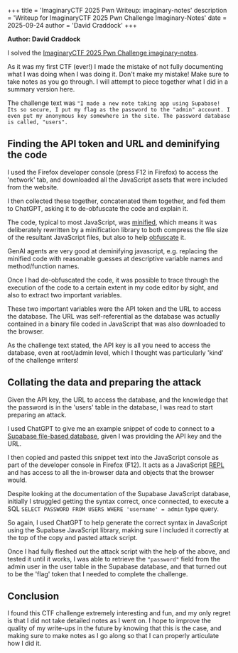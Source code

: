 +++
title = 'ImaginaryCTF 2025 Pwn Writeup: imaginary-notes'
description = 'Writeup for ImaginaryCTF 2025 Pwn Challenge Imaginary-Notes'
date = 2025-09-24
author = 'David Craddock'
+++

**Author: David Craddock**

I solved the [ImaginaryCTF 2025 Pwn Challenge imaginary-notes](https://2025.imaginaryctf.org/Challenges).

As it was my first CTF (ever!) I made the mistake of not fully documenting what I was doing when I was doing it. Don't make my mistake! Make sure to take notes as you go through. I will attempt to piece together what I did in a summary version here.

The challenge text was
`"I made a new note taking app using Supabase! Its so secure, I put my flag as the password to the "admin" account. I even put my anonymous key somewhere in the site. The password database is called, "users".`

## Finding the API token and URL and deminifying the code

I used the Firefox developer console (press F12 in Firefox) to access the 'network' tab, and downloaded all the JavaScript assets that were included from the website.

I then collected these together, concatenated them together, and fed them to ChatGPT, asking it to de-obfuscate the code and explain it.

The code, typical to most JavaScript, was [minified](https://en.wikipedia.org/wiki/Minification_(programming)), which means it was deliberately rewritten by a minification library to both compress the file size of the resultant JavaScript files, but also to help [obfuscate](https://en.wikipedia.org/wiki/Obfuscation_(software)) it.

GenAI agents are very good at deminifying javascript, e.g. replacing the minified code with reasonable guesses at descriptive variable names and method/function names.

Once I had de-obfuscated the code, it was possible to trace through the execution of the code to a certain extent in my code editor by sight, and also to extract two important variables.

These two important variables were the API token and the URL to access the database. The URL was self-referential as the database was actually contained in a binary file coded in JavaScript that was also downloaded to the browser.

As the challenge text stated, the API key is all you need to access the database, even at root/admin level, which I thought was particularly 'kind' of the challenge writers!

## Collating the data and preparing the attack

Given the API key, the URL to access the database, and the knowledge that the password is in the 'users' table in the database, I was read to start preparing an attack.

I used ChatGPT to give me an example snippet of code to connect to a [Supabase file-based database](https://supabase.com/docs/reference/javascript/introduction), given I was providing the API key and the URL.

I then copied and pasted this snippet text into the JavaScript console as part of the developer console in Firefox (F12). It acts as a JavaScript [REPL](https://en.wikipedia.org/wiki/Read%E2%80%93eval%E2%80%93print_loop) and has access to all the in-browser data and objects that the browser would.

Despite looking at the documentation of the Supabase JavaScript database, initially I struggled getting the syntax correct, once connected, to execute a SQL `SELECT PASSWORD FROM USERS WHERE 'username' = admin` type query.

So again, I used ChatGPT to help generate the correct syntax in JavaScript using the Supabase JavaScript library, making sure I included it correctly at the top of the copy and pasted attack script.

Once I had fully fleshed out the attack script with the help of the above, and tested it until it works, I was able to retrieve the `"password"` field from the admin user in the user table in the Supabase database, and that turned out to be the 'flag' token that I needed to complete the challenge.

## Conclusion

I found this CTF challenge extremely interesting and fun, and my only regret is that I did not take detailed notes as I went on. I hope to improve the quality of my write-ups in the future by knowing that this is the case, and making sure to make notes as I go along so that I can properly articulate how I did it.
